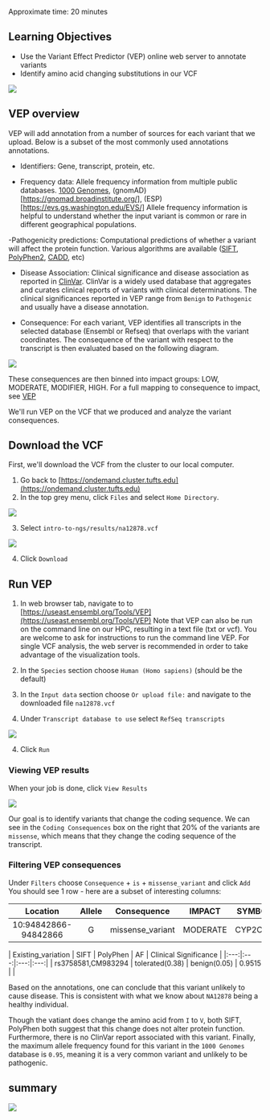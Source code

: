 Approximate time: 20 minutes

## Learning Objectives

- Use the Variant Effect Predictor (VEP) online web server to annotate variants  
- Identify amino acid changing substitutions in our VCF

![](images/workflow_ann.png)


## VEP overview
VEP will add annotation from a number of sources for each variant that we upload.
Below is a subset of the most commonly used annotations annotations.

- Identifiers: Gene, transcript, protein, etc.

- Frequency data: Allele frequency information from multiple public databases.
[1000 Genomes](https://www.internationalgenome.org/data/),
(gnomAD)[https://gnomad.broadinstitute.org/],
(ESP)[https://evs.gs.washington.edu/EVS/]
 Allele frequency information is helpful to understand whether the input variant is common or rare in different geographical populations.

-Pathogenicity predictions:
Computational predictions of whether a variant will affect the protein function.
Various algorithms are available ([SIFT](https://sift.bii.a-star.edu.sg/),
[PolyPhen2](http://genetics.bwh.harvard.edu/pph2/),
[CADD](https://cadd.gs.washington.edu/), etc)

- Disease Association:
Clinical significance and disease association as reported in [ClinVar](https://www.ncbi.nlm.nih.gov/clinvar/).
ClinVar is a widely used database that aggregates and curates clinical reports of variants with clinical determinations.
The clinical significances reported in VEP range from `Benign` to `Pathogenic` and usually have a disease annotation.

- Consequence:
For each variant, VEP identifies all transcripts in the selected database (Ensembl or Refseq) that overlaps with the variant coordinates.
The consequence of the variant with respect to the transcript is then evaluated based on the following diagram.

![](images/vep_consequence.jpg)

These consequences are then binned into impact groups: LOW, MODERATE, MODIFIER, HIGH.
For a full mapping to consequence to impact, see [VEP](https://m.ensembl.org/info/genome/variation/prediction/predicted_data.html)

We'll run VEP on the VCF that we produced and analyze the variant consequences.

## Download the VCF
First, we'll download the VCF from the cluster to our local computer.

1. Go back to [https://ondemand.cluster.tufts.edu](https://ondemand.cluster.tufts.edu)
2. In the top grey menu, click `Files` and select `Home Directory`.

![](images/od_files.png)

3. Select `intro-to-ngs/results/na12878.vcf`

![](images/od_files_2.png)

4. Click `Download`

## Run VEP

1. In web browser tab, navigate to to [https://useast.ensembl.org/Tools/VEP](https://useast.ensembl.org/Tools/VEP)
Note that VEP can also be run on the command line on our HPC, resulting in a text file (txt or vcf).
You are welcome to ask for instructions to run the command line VEP.
For single VCF analysis, the web server is recommended in order to take advantage of the visualization tools.

2. In the `Species` section choose `Human (Homo sapiens)` (should be the default)

3. In the `Input data` section choose `Or upload file:` and navigate to the downloaded file `na12878.vcf`

3. Under `Transcript database to use` select `RefSeq transcripts`

![](images/vep.png)

4. Click `Run`

### Viewing VEP results
When your job is done, click `View Results`

![](images/vep_results_1.png)

Our goal is to identify variants that change the coding sequence.
We can see in the `Coding Consequences` box on the right that 20% of the variants are `missense`, which means that they
change the coding sequence of the transcript.

### Filtering VEP consequences
Under `Filters` choose `Consequence` + `is` + `missense_variant` and click `Add`
You should see 1 row - here are a subset of interesting columns:

|Location | Allele | Consequence | IMPACT | SYMBOL | BIOTYPE | Amino_acids |
|:---:|:---:|:---:|:---:|:---:|:---:|:---:|
|10:94842866-94842866 | G | missense_variant | MODERATE | CYP2C19 | protein_coding | I/V |

| Existing_variation | SIFT | PolyPhen | AF | Clinical Significance |
|:---:|:---:|:---:|:---:|
| rs3758581,CM983294 | tolerated(0.38) | benign(0.05) | 0.9515 | |

Based on the annotations, one can conclude that this variant unlikely to cause disease.
This is consistent with what we know about `NA12878` being a healthy individual.

Though the vatiant does change the amino acid from `I` to `V`, both SIFT, PolyPhen both suggest that this change does not
alter protein function.
Furthermore, there is no ClinVar report associated with this variant.
Finally, the maximum allele frequency found for this variant in the `1000 Genomes` database is `0.95`, meaning it is a
very common variant and unlikely to be pathogenic.

## summary

![](images/summary_vep.png)
